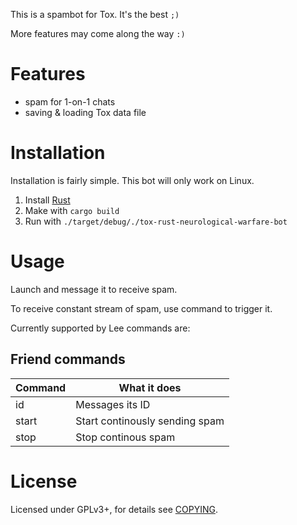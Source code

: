 This is a spambot for Tox. It's the best `;)`

More features may come along the way `:)`

# Features

* spam for 1-on-1 chats
* saving & loading Tox data file


# Installation
Installation is fairly simple. This bot will only work on Linux. 

1. Install [Rust](http://www.rust-lang.org/)
2. Make with `cargo build`
3. Run with `./target/debug/./tox-rust-neurological-warfare-bot`

# Usage

Launch and message it to receive spam.

To receive constant stream of spam, use command to trigger it.


Currently supported by Lee commands are:

## Friend commands

| Command | What it does |
|---------|--------------|
| id | Messages its ID |
| start | Start continously sending spam |
| stop | Stop continous spam |



# License

Licensed under GPLv3+, for details see [COPYING](/COPYING).
